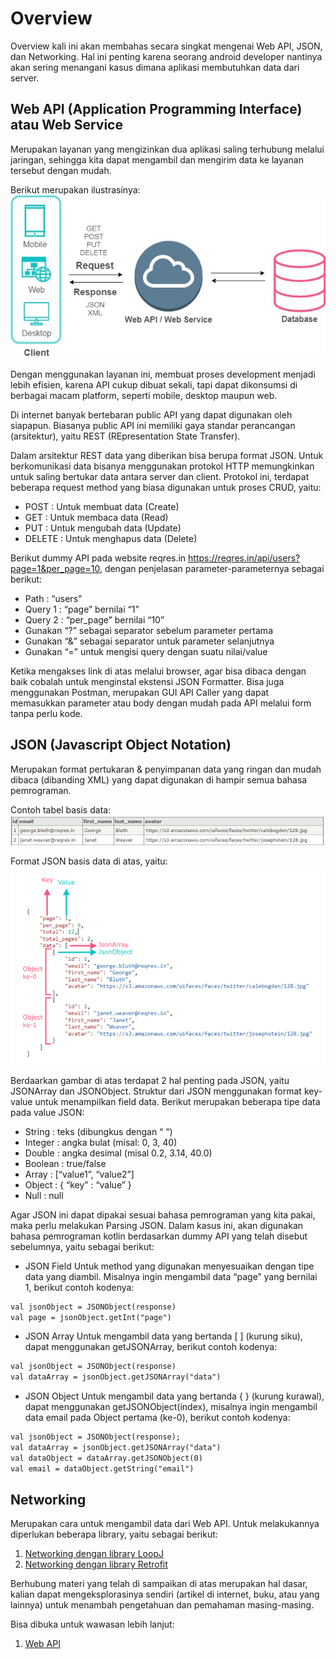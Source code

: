 # Overview
Overview kali ini akan membahas secara singkat mengenai Web API, JSON, dan Networking. Hal ini penting karena seorang android developer nantinya akan sering menangani kasus dimana aplikasi membutuhkan data dari server.

## **Web API (Application Programming Interface) atau Web Service**
Merupakan layanan yang mengizinkan dua aplikasi saling terhubung melalui jaringan, sehingga kita dapat mengambil dan mengirim data ke layanan tersebut dengan mudah.

Berikut merupakan ilustrasinya:
![Web API](asset/WebAPI.png)

Dengan menggunakan layanan ini, membuat proses development menjadi lebih efisien, karena API cukup dibuat sekali, tapi dapat dikonsumsi di berbagai macam platform, seperti mobile, desktop maupun web.

Di internet banyak bertebaran public API yang dapat digunakan oleh siapapun. Biasanya public API ini memiliki gaya standar perancangan (arsitektur), yaitu REST (REpresentation State Transfer). 

Dalam arsitektur REST data yang diberikan bisa berupa format JSON. Untuk berkomunikasi data bisanya menggunakan protokol HTTP memungkinkan untuk saling bertukar data antara server dan client. Protokol ini, terdapat beberapa request method yang biasa digunakan untuk proses CRUD, yaitu:
- POST : Untuk membuat data (Create)
- GET : Untuk membaca data (Read)
- PUT : Untuk mengubah data (Update)
- DELETE : Untuk menghapus data (Delete)

Berikut dummy API pada website reqres.in https://reqres.in/api/users?page=1&per_page=10, dengan penjelasan parameter-parameternya sebagai berikut:
- Path : “users”
- Query 1 : “page” bernilai “1” 
- Query 2 : “per_page” bernilai “10”
- Gunakan “?” sebagai separator sebelum parameter pertama
- Gunakan “&” sebagai separator untuk parameter selanjutnya
- Gunakan “=” untuk mengisi query dengan suatu nilai/value

Ketika mengakses link di atas melalui browser, agar bisa dibaca dengan baik cobalah untuk menginstal ekstensi JSON Formatter. Bisa juga menggunakan Postman, merupakan GUI API Caller yang dapat memasukkan parameter atau body dengan mudah pada API melalui form tanpa perlu kode.

## **JSON (Javascript Object Notation)**
Merupakan format pertukaran & penyimpanan data yang ringan dan mudah dibaca (dibanding XML) yang dapat digunakan di hampir semua bahasa pemrograman.

Contoh tabel basis data:
![DB](asset/Db.png)

Format JSON basis data di atas, yaitu:
![DB JSON](asset/DbWithJSON.png)

Berdaarkan gambar di atas terdapat 2 hal penting pada JSON, yaitu JSONArray dan JSONObject. Struktur dari JSON menggunakan format key-value untuk menampilkan field data. Berikut merupakan beberapa tipe data pada value JSON:
- String : teks (dibungkus dengan “ “)
- Integer : angka bulat (misal: 0, 3, 40)
- Double : angka desimal (misal 0.2,  3.14, 40.0)
- Boolean : true/false
- Array : [“value1”, “value2”]
- Object : { “key” : “value” }
- Null : null

Agar JSON ini dapat dipakai sesuai bahasa pemrograman yang kita pakai, maka perlu melakukan Parsing JSON. Dalam kasus ini, akan digunakan bahasa pemrograman kotlin berdasarkan dummy API yang telah disebut sebelumnya, yaitu sebagai berikut:
- JSON Field
Untuk method yang digunakan menyesuaikan dengan tipe data yang diambil. Misalnya ingin mengambil data “page” yang bernilai 1, berikut contoh kodenya:
```xml
val jsonObject = JSONObject(response)
val page = jsonObject.getInt("page")
```

- JSON Array
Untuk mengambil data yang bertanda [ ] (kurung siku), dapat menggunakan getJSONArray, berikut contoh kodenya:
```xml
val jsonObject = JSONObject(response)
val dataArray = jsonObject.getJSONArray("data")
```

- JSON Object
Untuk mengambil data yang bertanda { } (kurung kurawal), dapat menggunakan getJSONObject(index), misalnya ingin mengambil data email pada Object pertama (ke-0), berikut contoh kodenya:
```xml
val jsonObject = JSONObject(response);
val dataArray = jsonObject.getJSONArray("data")
val dataObject = dataArray.getJSONObject(0)
val email = dataObject.getString("email")
```

## **Networking**
Merupakan cara untuk mengambil data dari Web API. Untuk melakukannya diperlukan beberapa library, yaitu sebagai berikut:
1. [Networking dengan library LoopJ](../LoopJ/LoopJ.md)
2. [Networking dengan library Retrofit](../Retrofit/Retrofit.md)

Berhubung materi yang telah di sampaikan di atas merupakan hal dasar, kalian dapat mengeksplorasinya sendiri (artikel di internet, buku, atau yang lainnya) untuk menambah pengetahuan dan pemahaman masing-masing.

Bisa dibuka untuk wawasan lebih lanjut:
1. [Web API](https://formatberita.com/2020/04/29/apa-itu-web-api/)